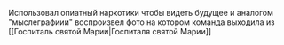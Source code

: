 Использовал опиатный наркотики чтобы видеть будущее и аналогом "мыслеграфиии" воспроизвел фото на котором команда выходила из [[Госпиталь святой Марии|Госпиталя святой Марии]]
